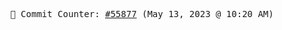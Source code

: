 <p align="center">
    <samp>
        📮 Commit Counter: <a href="https://github.com/Javascript-void0/Javascript-void0/commits/main">#55877</a> (May 13, 2023 @ 10:20 AM)
    </samp>
</p>